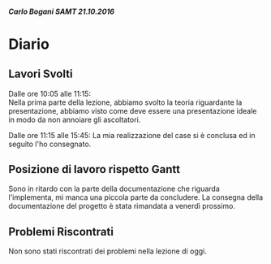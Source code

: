 ##### Carlo Bogani SAMT 21.10.2016

# Diario

## Lavori Svolti

Dalle ore 10:05 alle 11:15:    
Nella prima parte della lezione, abbiamo svolto la teoria riguardante
la presentazione, abbiamo visto come deve essere una presentazione ideale
in modo da non annoiare gli ascoltatori.

Dalle ore 11:15 alle 15:45:
La mia realizzazione del case si è conclusa ed in seguito l'ho consegnato.


## Posizione di lavoro rispetto Gantt
Sono in ritardo con la parte della documentazione che riguarda
l'implementa, mi manca una piccola parte da concludere.
La consegna della documentazione del progetto è stata rimandata a venerdì
prossimo.

## Problemi Riscontrati
Non sono stati riscontrati dei problemi nella lezione di oggi.
